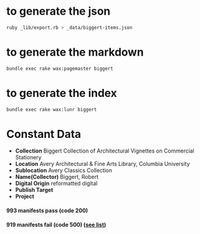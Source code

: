 # to generate the json
```bash
ruby _lib/export.rb > _data/biggert-items.json
```

# to generate the markdown
```bash
bundle exec rake wax:pagemaster biggert
```

# to generate the index
```bash
bundle exec rake wax:lunr biggert
```

# Constant Data
* **Collection** Biggert Collection of Architectural Vignettes on Commercial Stationery
* **Location** Avery Architectural & Fine Arts Library, Columbia University
* **Sublocation** Avery Classics Collection
* **Name(Collector)** Biggert, Robert
* **Digital Origin** reformatted digital
* **Publish Target**
* **Project**

#### 993 manifests pass (code 200)
#### 919 manifests fail (code 500) ([see list](_/data/missing.yml))
